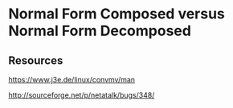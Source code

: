 # Normal Form Composed versus Normal Form Decomposed

## Resources

https://www.j3e.de/linux/convmv/man

http://sourceforge.net/p/netatalk/bugs/348/

